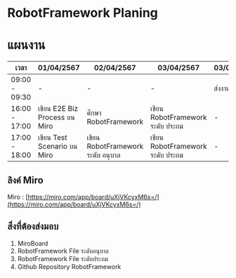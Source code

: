 # RobotFramework Planing

# แผนงาน

| เวลา          |          01/04/2567        |            02/04/2567          |           03/04/2567         |       03/04/2567      |
|---------------|----------------------------|--------------------------------|------------------------------|-----------------------|
| 09:00 - 09:30 |              -             |              -                 |               -              |          ส่งงาน        |
| 16:00 - 17:00 |เขียน E2E Biz Process บน Miro|      ศึกษา RobotFramework       |เขียน RobotFramework ระดับ ประถม|            -          |
| 17:00 - 18:00 | เขียน Test Scenario บน Miro |เขียน RobotFramework ระดับ อนุบาล  |เขียน RobotFramework ระดับ ประถม|            -          |

## ลิงค์ Miro
Miro : [https://miro.com/app/board/uXjVKcyxM6s=/](https://miro.com/app/board/uXjVKcyxM6s=/)

## สิ่งที่ต้องส่งมอบ
1. MiroBoard
2. RobotFramework File ระดับอนุบาล
3. RobotFramework File ระดับประถม
4. Github Repository RobotFramework

